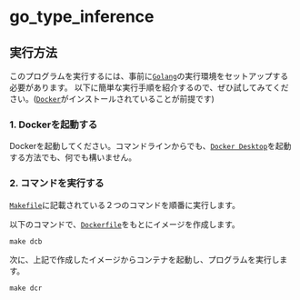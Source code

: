 # go_type_inference

## 実行方法

このプログラムを実行するには、事前に[`Golang`](https://go.dev/)の実行環境をセットアップする必要があります。
以下に簡単な実行手順を紹介するので、ぜひ試してみてください。([`Docker`](https://www.docker.com/ja-jp/)がインストールされていることが前提です)

### **1. Dockerを起動する**

Dockerを起動してください。コマンドラインからでも、[`Docker Desktop`](https://www.docker.com/ja-jp/products/docker-desktop/)を起動する方法でも、何でも構いません。

### **2. コマンドを実行する**

[`Makefile`](./Makefile)に記載されている２つのコマンドを順番に実行します。

以下のコマンドで、[`Dockerfile`](./Dockerfile)をもとにイメージを作成します。
```md
make dcb
```

次に、上記で作成したイメージからコンテナを起動し、プログラムを実行します。
```md
make dcr
```
